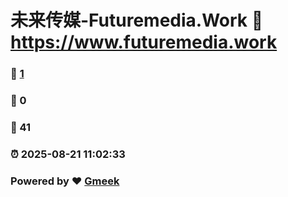 # 未来传媒-Futuremedia.Work :link: https://www.futuremedia.work 
### :page_facing_up: [1](https://www.futuremedia.work/tag.html) 
### :speech_balloon: 0 
### :hibiscus: 41 
### :alarm_clock: 2025-08-21 11:02:33 
### Powered by :heart: [Gmeek](https://github.com/Meekdai/Gmeek)
